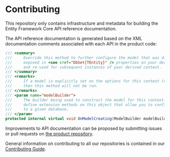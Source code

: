 # Contributing

This repository only contains infrastructure and metadata for building the Entity Framework Core API reference documentation.

The API reference documentation is generated based on the XML documentation comments associated with each API in the product code:

``` csharp
/// <summary>
///     Override this method to further configure the model that was discovered by convention from the entity types
///     exposed in <see cref="DbSet{TEntity}" /> properties on your derived context. The resulting model may be cached
///     and re-used for subsequent instances of your derived context.
/// </summary>
/// <remarks>
///     If a model is explicitly set on the options for this context (via <see cref="DbContextOptionsBuilder.UseModel(IModel)" />)
///     then this method will not be run.
/// </remarks>
/// <param name="modelBuilder">
///     The builder being used to construct the model for this context. Databases (and other extensions) typically
///     define extension methods on this object that allow you to configure aspects of the model that are specific
///     to a given database.
/// </param>
protected internal virtual void OnModelCreating(ModelBuilder modelBuilder)
```

Improvements to API documentation can be proposed by submitting issues or pull requests on [the product repository](https://github.com/aspnet/EntityFrameworkCore).

General information on contributing to all our repositories is contained in our [Contributing Guide](https://github.com/aspnet/Home/blob/dev/CONTRIBUTING.md).
